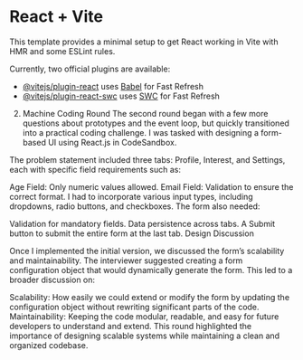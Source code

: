 # React + Vite

This template provides a minimal setup to get React working in Vite with HMR and some ESLint rules.

Currently, two official plugins are available:

- [@vitejs/plugin-react](https://github.com/vitejs/vite-plugin-react/blob/main/packages/plugin-react/README.md) uses [Babel](https://babeljs.io/) for Fast Refresh
- [@vitejs/plugin-react-swc](https://github.com/vitejs/vite-plugin-react-swc) uses [SWC](https://swc.rs/) for Fast Refresh




2. Machine Coding Round
The second round began with a few more questions about prototypes and the event loop, but quickly transitioned into a practical coding challenge. I was tasked with designing a form-based UI using React.js in CodeSandbox.

The problem statement included three tabs: Profile, Interest, and Settings, each with specific field requirements such as:

Age Field: Only numeric values allowed.
Email Field: Validation to ensure the correct format.
I had to incorporate various input types, including dropdowns, radio buttons, and checkboxes. The form also needed:

Validation for mandatory fields.
Data persistence across tabs.
A Submit button to submit the entire form at the last tab.
Design Discussion

Once I implemented the initial version, we discussed the form’s scalability and maintainability. The interviewer suggested creating a form configuration object that would dynamically generate the form. This led to a broader discussion on:

Scalability: How easily we could extend or modify the form by updating the configuration object without rewriting significant parts of the code.
Maintainability: Keeping the code modular, readable, and easy for future developers to understand and extend.
This round highlighted the importance of designing scalable systems while maintaining a clean and organized codebase.


